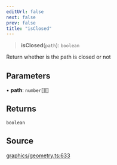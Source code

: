 ```yaml
---
editUrl: false
next: false
prev: false
title: "isClosed"
---
```


> **isClosed**(`path`): `boolean`

Return whether is the path is closed or not

## Parameters

• **path**: `number`[][]

## Returns

`boolean`

## Source

[graphics/geometry.ts:633](https://github.com/dakhetov/dgmjs/blob/main/packages/core/src/graphics/geometry.ts#L633)
